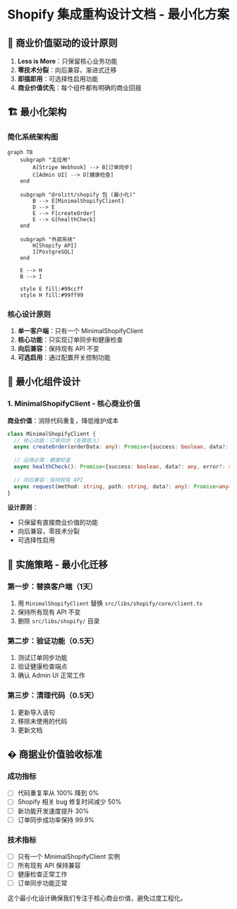 # Shopify 集成重构设计文档 - 最小化方案

## 🎯 商业价值驱动的设计原则

1. **Less is More**：只保留核心业务功能
2. **零技术分裂**：向后兼容，渐进式迁移
3. **即插即用**：可选择性启用功能
4. **商业价值优先**：每个组件都有明确的商业回报

## 🏗️ 最小化架构

### 简化系统架构图

```mermaid
graph TB
    subgraph "主应用"
        A[Stripe Webhook] --> B[订单同步]
        C[Admin UI] --> D[健康检查]
    end
    
    subgraph "@rolitt/shopify 包 (最小化)"
        B --> E[MinimalShopifyClient]
        D --> E
        E --> F[createOrder]
        E --> G[healthCheck]
    end
    
    subgraph "外部系统"
        H[Shopify API] 
        I[PostgreSQL]
    end
    
    E --> H
    B --> I
    
    style E fill:#99ccff
    style H fill:#99ff99
```

### 核心设计原则

1. **单一客户端**：只有一个 MinimalShopifyClient
2. **核心功能**：只实现订单同步和健康检查
3. **向后兼容**：保持现有 API 不变
4. **可选启用**：通过配置开关控制功能

## 🔧 最小化组件设计

### 1. MinimalShopifyClient - 核心商业价值

**商业价值**：消除代码重复，降低维护成本

```typescript
class MinimalShopifyClient {
  // 核心功能：订单同步（支撑收入）
  async createOrder(orderData: any): Promise<{success: boolean, data?: any, error?: string}>;
  
  // 运维必需：健康检查
  async healthCheck(): Promise<{success: boolean, data?: any, error?: string}>;
  
  // 向后兼容：保持现有 API
  async request(method: string, path: string, data?: any): Promise<any>;
}
```

**设计原则**：
- 只保留有直接商业价值的功能
- 向后兼容，零技术分裂
- 可选择性启用

## 🚀 实施策略 - 最小化迁移

### 第一步：替换客户端（1天）
1. 用 `MinimalShopifyClient` 替换 `src/libs/shopify/core/client.ts`
2. 保持所有现有 API 不变
3. 删除 `src/libs/shopify/` 目录

### 第二步：验证功能（0.5天）
1. 测试订单同步功能
2. 验证健康检查端点
3. 确认 Admin UI 正常工作

### 第三步：清理代码（0.5天）
1. 更新导入语句
2. 移除未使用的代码
3. 更新文档

## � 商据业价值验收标准

### 成功指标
- [ ] 代码重复率从 100% 降到 0%
- [ ] Shopify 相关 bug 修复时间减少 50%
- [ ] 新功能开发速度提升 30%
- [ ] 订单同步成功率保持 99.9%

### 技术指标
- [ ] 只有一个 MinimalShopifyClient 实例
- [ ] 所有现有 API 保持兼容
- [ ] 健康检查正常工作
- [ ] 订单同步功能正常

这个最小化设计确保我们专注于核心商业价值，避免过度工程化。